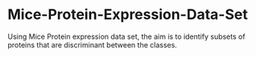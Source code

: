 # Mice-Protein-Expression-Data-Set
Using Mice Protein expression data set, the aim is to identify subsets of proteins that are discriminant between the classes. 
